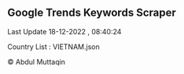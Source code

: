 

## Google Trends Keywords Scraper 
 
Last Update 18-12-2022 , 08:40:24

Country List :
VIETNAM.json



© Abdul Muttaqin 
